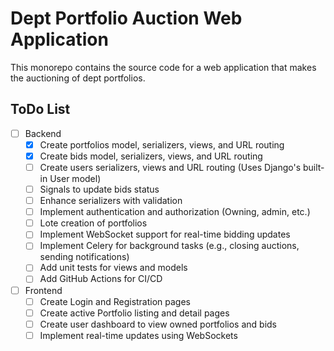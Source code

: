 # Dept Portfolio Auction Web Application

This monorepo contains the source code for a web application that makes the auctioning of dept portfolios.

<!-- bids status, project on cascate, admin funcionando, namespace api e ws, environ, separação dos apps
em settings, asgi, celery, proteção de sterializers, entidade relacional, project structure, protec de bids
organization folder -->

## ToDo List

- [ ] Backend
  - [x] Create portfolios model, serializers, views, and URL routing
  - [x] Create bids model, serializers, views, and URL routing
  - [ ] Create users serializers, views and URL routing (Uses Django's built-in User model)
  - [ ] Signals to update bids status
  - [ ] Enhance serializers with validation
  - [ ] Implement authentication and authorization (Owning, admin, etc.)
  - [ ] Lote creation of portfolios
  - [ ] Implement WebSocket support for real-time bidding updates
  - [ ] Implement Celery for background tasks (e.g., closing auctions, sending notifications)
  - [ ] Add unit tests for views and models
  - [ ] Add GitHub Actions for CI/CD
- [ ] Frontend
  - [ ] Create Login and Registration pages
  - [ ] Create active Portfolio listing and detail pages
  - [ ] Create user dashboard to view owned portfolios and bids
  - [ ] Implement real-time updates using WebSockets
